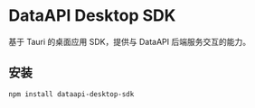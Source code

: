 # DataAPI Desktop SDK

基于 Tauri 的桌面应用 SDK，提供与 DataAPI 后端服务交互的能力。

## 安装

```bash
npm install dataapi-desktop-sdk
